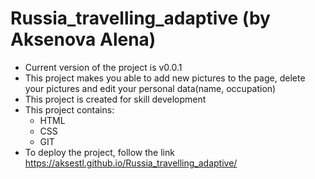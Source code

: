 # Russia_travelling_adaptive (by Aksenova Alena)
* Сurrent version of the project is v0.0.1
* This project makes you able to add new pictures to the page, delete your pictures and edit your personal data(name, occupation)
* This project is created for skill development
* This project contains:
    * HTML
    * CSS
    * GIT 
* To deploy the project, follow the link  https://aksestl.github.io/Russia_travelling_adaptive/
